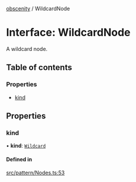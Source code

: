 [obscenity](../README.md) / WildcardNode

# Interface: WildcardNode

A wildcard node.

## Table of contents

### Properties

- [kind](WildcardNode.md#kind)

## Properties

### kind

• **kind**: [`Wildcard`](../enums/SyntaxKind.md#wildcard)

#### Defined in

[src/pattern/Nodes.ts:53](https://github.com/jo3-l/obscenity/blob/6cfee56/src/pattern/Nodes.ts#L53)

